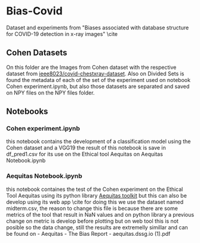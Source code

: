 # Bias-Covid
Dataset and experiments from "Biases associated with database structure for
COVID-19 detection in x-ray images" \cite
## Cohen Datasets
On this folder are the Images from Cohen dataset with the respective dataset from [ieee8023/covid-chestxray-dataset](https://github.com/ieee8023/covid-chestxray-dataset). Also on Divided Sets is found the metadata of each of the set of the experiment used on notebook Cohen experiment.ipynb, but also those datasets are separated and saved on NPY files on the NPY files folder.
## Notebooks 
### Cohen experiment.ipynb 
this notebook contains the development of a classification model using the Cohen dataset and a VGG19 the result of this notebook is save in df_pred1.csv for its use on the Ethical tool Aequitas on Aequitas Notebook.ipynb
### Aequitas Notebook.ipynb
this notebook containes the test of the Cohen experiment on the Ethical Tool Aequitas using its python library [Aequitas toolkit](https://dssg.github.io/aequitas/30_seconds_aequitas.html) but this can also be develop using its web app \cite for doing this we use the dataset named midterm.csv, the reason to change this file is because there are some metrics of the tool that result in NaN values and on python library a previous change on metric is develop before plotting but on web tool this is not posible so the data change, still the results are extremelly simillar and can be found on - Aequitas - The Bias Report - aequitas.dssg.io (1).pdf
